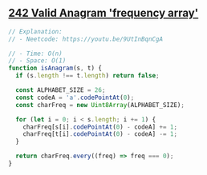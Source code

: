 ## [242 Valid Anagram 'frequency array'](https://leetcode.com/problems/valid-anagram/)

<!-- notecardId: 1759234455185 -->

```js
// Explanation:
// - Neetcode: https://youtu.be/9UtInBqnCgA

// - Time: O(n)
// - Space: O(1)
function isAnagram(s, t) {
  if (s.length !== t.length) return false;

  const ALPHABET_SIZE = 26;
  const codeA = 'a'.codePointAt(0);
  const charFreq = new Uint8Array(ALPHABET_SIZE);

  for (let i = 0; i < s.length; i += 1) {
    charFreq[s[i].codePointAt(0) - codeA] += 1;
    charFreq[t[i].codePointAt(0) - codeA] -= 1;
  }

  return charFreq.every((freq) => freq === 0);
}
```
